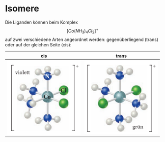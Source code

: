 # Isomere

Die Liganden können beim Komplex $$[Co(NH_3)_4Cl_2]^+$$ auf zwei verschiedene Arten angeordnet werden: gegenüberliegend (trans) oder auf der gleichen Seite (cis):

|                       cis                       |                        trans                        |
| :---------------------------------------------: | :-------------------------------------------------: |
| ![](<../.gitbook/assets/image (1) (1) (1).png>) | ![](<../.gitbook/assets/image (1) (1) (1) (1).png>) |



